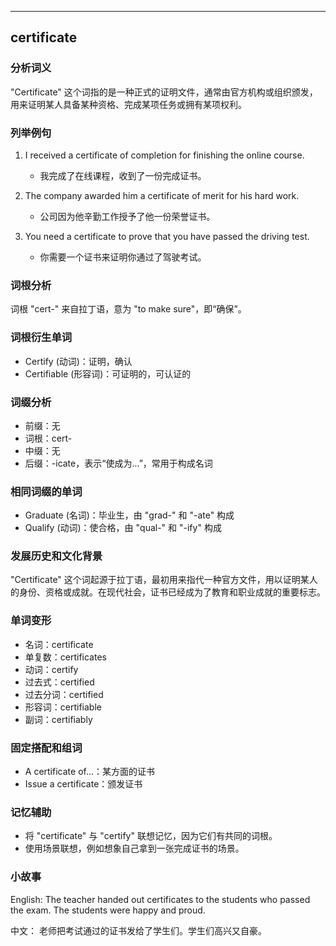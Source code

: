 
---------------
## certificate
### 分析词义
"Certificate" 这个词指的是一种正式的证明文件，通常由官方机构或组织颁发，用来证明某人具备某种资格、完成某项任务或拥有某项权利。

### 列举例句
1. I received a certificate of completion for finishing the online course.
   - 我完成了在线课程，收到了一份完成证书。

2. The company awarded him a certificate of merit for his hard work.
   - 公司因为他辛勤工作授予了他一份荣誉证书。

3. You need a certificate to prove that you have passed the driving test.
   - 你需要一个证书来证明你通过了驾驶考试。

### 词根分析
词根 "cert-" 来自拉丁语，意为 "to make sure"，即“确保”。

### 词根衍生单词
- Certify (动词)：证明，确认
- Certifiable (形容词)：可证明的，可认证的

### 词缀分析
- 前缀：无
- 词根：cert-
- 中缀：无
- 后缀：-icate，表示“使成为...”，常用于构成名词

### 相同词缀的单词
- Graduate (名词)：毕业生，由 "grad-" 和 "-ate" 构成
- Qualify (动词)：使合格，由 "qual-" 和 "-ify" 构成

### 发展历史和文化背景
"Certificate" 这个词起源于拉丁语，最初用来指代一种官方文件，用以证明某人的身份、资格或成就。在现代社会，证书已经成为了教育和职业成就的重要标志。

### 单词变形
- 名词：certificate
- 单复数：certificates
- 动词：certify
- 过去式：certified
- 过去分词：certified
- 形容词：certifiable
- 副词：certifiably

### 固定搭配和组词
- A certificate of...：某方面的证书
- Issue a certificate：颁发证书

### 记忆辅助
- 将 "certificate" 与 "certify" 联想记忆，因为它们有共同的词根。
- 使用场景联想，例如想象自己拿到一张完成证书的场景。

### 小故事
English:
The teacher handed out certificates to the students who passed the exam. The students were happy and proud.

中文：
老师把考试通过的证书发给了学生们。学生们高兴又自豪。

